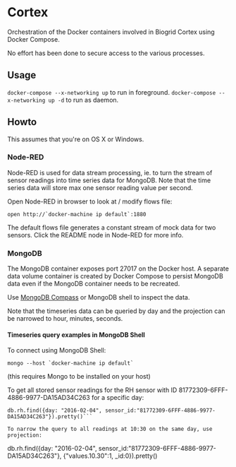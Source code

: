 # Cortex
Orchestration of the Docker containers involved in Biogrid Cortex using Docker Compose.

No effort has been done to secure access to the various processes.

## Usage
```docker-compose --x-networking up``` to run in foreground.
```docker-compose --x-networking up -d``` to run as daemon.

## Howto
This assumes that you're on OS X or Windows.

### Node-RED
Node-RED is used for data stream processing, ie. to turn the stream of sensor readings into time series data for MongoDB. Note that the time series data will store max one sensor reading value per second.

Open Node-RED in browser to look at / modify flows file:

 ```open http://`docker-machine ip default`:1880```

The default flows file generates a constant stream of mock data for two sensors. Click the README node in Node-RED for more info.

### MongoDB
The MongoDB container exposes port 27017 on the Docker host. A separate data volume container is created by Docker Compose to persist MongoDB data even if the MongoDB container needs to be recreated.

Use [MongoDB Compass](https://www.mongodb.com/products/compass) or MongoDB shell to inspect the data.

Note that the timeseries data can be queried by day and the projection can be narrowed to hour, minutes, seconds.

#### Timeseries query examples in MongoDB Shell
To connect using MongoDB Shell:

```mongo --host `docker-machine ip default` ```

(this requires Mongo to be installed on your host)

To get all stored sensor readings for the RH sensor with ID 81772309-6FFF-4886-9977-DA15AD34C263 for a specific day:

```
db.rh.find({day: "2016-02-04", sensor_id:"81772309-6FFF-4886-9977-DA15AD34C263"}).pretty()```

To narrow the query to all readings at 10:30 on the same day, use projection:

```
db.rh.find({day: "2016-02-04", sensor_id:"81772309-6FFF-4886-9977-DA15AD34C263"}, {"values.10.30":1, _id:0}).pretty()
```
